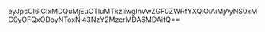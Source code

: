 eyJpcCI6ICIxMDQuMjEuOTIuMTkzIiwgInVwZGF0ZWRfYXQiOiAiMjAyNS0xMC0yOFQxODoyNToxNi43NzY2MzcrMDA6MDAifQ==